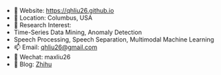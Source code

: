 - 👋 Website: https://qhliu26.github.io
- 🎒 Location: Columbus, USA
- 👀 Research Interest:
- Time-Series Data Mining, Anomaly Detection
- Speech Processing, Speech Separation, Multimodal Machine Learning
- 📫 Email: qhliu26@gmail.com
- 💬 Wechat: maxliu26
- 🌱 Blog: [Zhihu](https://www.zhihu.com/people/hmax-75)


<!---
qhliu26/qhliu26 is a ✨ special ✨ repository because its `README.md` (this file) appears on your GitHub profile.
You can click the Preview link to take a look at your changes.
--->

